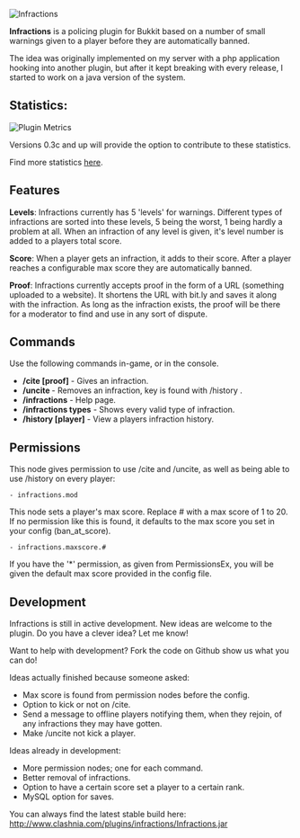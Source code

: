 ![Infractions](http://i.imgur.com/Bo4OW.png)

**Infractions** is a policing plugin for Bukkit based on a number of small warnings given to a player before they are automatically banned.

The idea was originally implemented on my server with a php application hooking into another plugin, but after it kept breaking with every release, I started to work on a java version of the system.

## Statistics: ##

![Plugin Metrics](http://mcstats.org/signature/infractions.png)

Versions 0.3c and up will provide the option to contribute to these statistics.

Find more statistics [here](http://mcstats.org/plugin/Infractions).

## Features ##

**Levels**: Infractions currently has 5 'levels' for warnings.  Different types of infractions are sorted into these levels, 5 being the worst, 1 being hardly a problem at all.  When an infraction of any level is given, it's level number is added to a players total score.

**Score**: When a player gets an infraction, it adds to their score. After a player reaches a configurable max score they are automatically banned.

**Proof**: Infractions currently accepts proof in the form of a URL (something uploaded to a website).  It shortens the URL with bit.ly and saves it along with the infraction.  As long as the infraction exists, the proof will be there for a moderator to find and use in any sort of dispute.

## Commands ##
Use the following commands in-game, or in the console.
* **/cite <player> <infraction> [proof]** - Gives an infraction.
* **/uncite <player> <key>** - Removes an infraction, key is found with /history <player>.
* **/infractions** - Help page.
* **/infractions types** - Shows every valid type of infraction.
* **/history [player]** - View a players infraction history.

## Permissions ##
This node gives permission to use /cite and /uncite, as well as being able to use /history on every player:

    - infractions.mod
    
This node sets a player's max score. Replace # with a max score of 1 to 20.  If no permission like this is found, it defaults to the max score you set in your config (ban_at_score).

    - infractions.maxscore.#

If you have the '*' permission, as given from PermissionsEx, you will be given the default max score provided in the config file.

## Development ##

Infractions is still in active development.  New ideas are welcome to the plugin. Do you have a clever idea? Let me know!

Want to help with development?  Fork the code on Github show us what you can do!

Ideas actually finished because someone asked:
* Max score is found from permission nodes before the config.
* Option to kick or not on /cite.
* Send a message to offline players notifying them, when they rejoin, of any infractions they may have gotten.
* Make /uncite not kick a player.

Ideas already in development:
* More permission nodes; one for each command.
* Better removal of infractions.
* Option to have a certain score set a player to a certain rank.
* MySQL option for saves.

You can always find the latest stable build here: http://www.clashnia.com/plugins/infractions/Infractions.jar